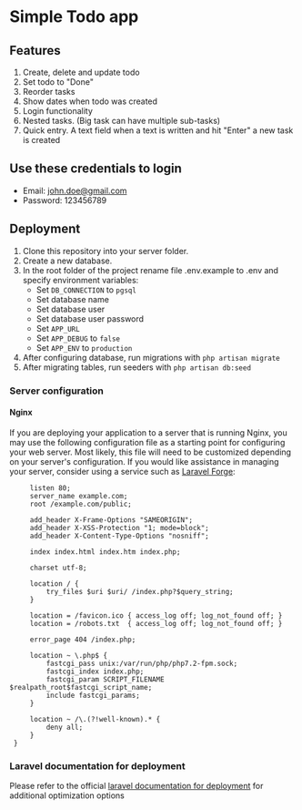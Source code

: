 # Simple Todo app
## Features

1. Create, delete and update todo
2. Set todo to "Done"
3. Reorder tasks
4. Show dates when todo was created
5. Login functionality
6. Nested tasks. (Big task can have multiple sub-tasks)
7. Quick entry. A text field when a text is written and hit "Enter" a new task is created

## Use these credentials to login
* Email: john.doe@gmail.com
* Password: 123456789

## Deployment
1. Clone this repository into your server folder.
2. Create a new database.
3. In the root folder of the project rename file .env.example to .env
and specify environment variables:
    * Set `DB_CONNECTION` to `pgsql`
    * Set database name
    * Set database user
    * Set database user password
    * Set `APP_URL`
    * Set `APP_DEBUG` to `false`
    * Set `APP_ENV` to `production`
4. After configuring database, run migrations with `php artisan migrate`
5. After migrating tables, run seeders with `php artisan db:seed`
### Server configuration
#### Nginx
If you are deploying your application to a server that is running Nginx, you may use the following configuration file as a starting point for configuring your web server. Most likely, this file will need to be customized depending on your server's configuration. If you would like assistance in managing your server, consider using a service such as [Laravel Forge](https://forge.laravel.com):

```server {
     listen 80;
     server_name example.com;
     root /example.com/public;
 
     add_header X-Frame-Options "SAMEORIGIN";
     add_header X-XSS-Protection "1; mode=block";
     add_header X-Content-Type-Options "nosniff";
 
     index index.html index.htm index.php;
 
     charset utf-8;
 
     location / {
         try_files $uri $uri/ /index.php?$query_string;
     }
 
     location = /favicon.ico { access_log off; log_not_found off; }
     location = /robots.txt  { access_log off; log_not_found off; }
 
     error_page 404 /index.php;
 
     location ~ \.php$ {
         fastcgi_pass unix:/var/run/php/php7.2-fpm.sock;
         fastcgi_index index.php;
         fastcgi_param SCRIPT_FILENAME $realpath_root$fastcgi_script_name;
         include fastcgi_params;
     }
 
     location ~ /\.(?!well-known).* {
         deny all;
     }
 }
```

### Laravel documentation for deployment
Please refer to the official [laravel documentation for deployment](https://laravel.com/docs/5.7/deployment) for additional optimization options

